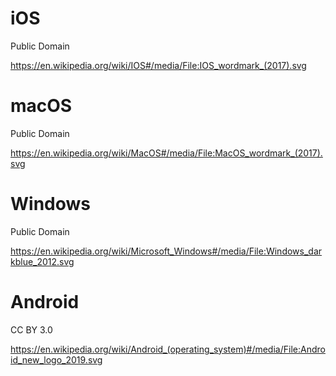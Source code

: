 # iOS

Public Domain

https://en.wikipedia.org/wiki/IOS#/media/File:IOS_wordmark_(2017).svg

# macOS

Public Domain

https://en.wikipedia.org/wiki/MacOS#/media/File:MacOS_wordmark_(2017).svg

# Windows

Public Domain

https://en.wikipedia.org/wiki/Microsoft_Windows#/media/File:Windows_darkblue_2012.svg

# Android

CC BY 3.0

https://en.wikipedia.org/wiki/Android_(operating_system)#/media/File:Android_new_logo_2019.svg
